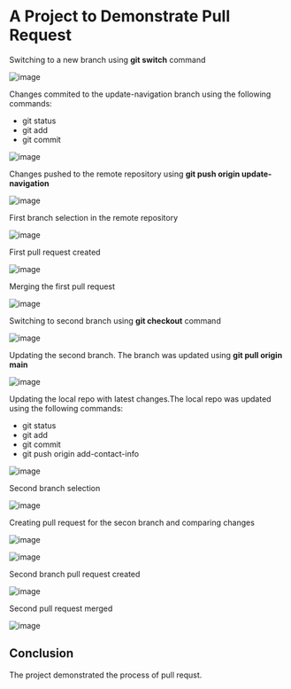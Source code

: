 # A Project to Demonstrate Pull Request

Switching to a new branch using **git switch** command

![image](https://github.com/user-attachments/assets/d77e8efa-142d-4f33-9ef0-b7fe0db82675)

Changes commited to the update-navigation branch using the following commands:
- git status
- git add
- git commit

![image](https://github.com/user-attachments/assets/1f3ab470-1010-4a5f-8aa6-cb0a3acb4731)

Changes pushed to the remote repository using **git push origin update-navigation**

![image](https://github.com/user-attachments/assets/57370dcf-3fbf-4f07-b429-6f24cc1463f0)

First branch selection in the remote repository

![image](https://github.com/user-attachments/assets/29035673-26ca-4349-a738-b6c16302113b)

First pull request created

![image](https://github.com/user-attachments/assets/5841523c-a145-464e-97ff-2139cd78448b)

Merging the first pull request

![image](https://github.com/user-attachments/assets/3eb53662-db80-4ff4-878d-6d736602d915)

Switching to second branch using **git checkout** command

![image](https://github.com/user-attachments/assets/9fdbda59-2e84-4c81-864e-f609466c639f)

Updating the second branch. The branch was updated using **git pull origin main**

![image](https://github.com/user-attachments/assets/7ff65175-da53-4a01-b91b-5f138cdb7d58)


Updating the local repo with latest changes.The local repo was updated using the following commands:
- git status
- git add
- git commit
- git push origin add-contact-info

![image](https://github.com/user-attachments/assets/86bb800c-fbae-4dea-bf14-72f233545a81)

Second branch selection

![image](https://github.com/user-attachments/assets/f0442373-16ef-4664-9e1e-5355a35296e7)

Creating pull request for the secon branch and comparing changes

![image](https://github.com/user-attachments/assets/d3c6bd2d-0e39-4fee-93a2-903bfa00314f)

![image](https://github.com/user-attachments/assets/d0ab7b13-c259-4a6c-96d9-19f4b8457077)

Second branch pull request created

![image](https://github.com/user-attachments/assets/08cd4aed-174e-47f0-b182-2ba1b2b92533)

Second pull request merged

![image](https://github.com/user-attachments/assets/92a6f973-6217-4052-a972-e5f6449ee864)

## Conclusion

The project demonstrated the process of pull requst.

















